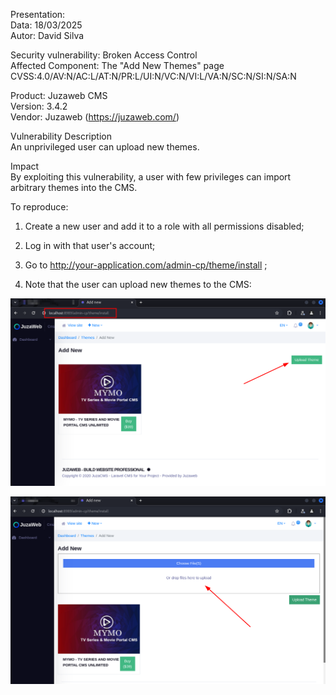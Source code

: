 Presentation:\
Data: 18/03/2025\
Autor: David Silva

Security vulnerability: Broken Access Control\
Affected Component:  The "Add New Themes" page\
CVSS:4.0/AV:N/AC:L/AT:N/PR:L/UI:N/VC:N/VI:L/VA:N/SC:N/SI:N/SA:N

Product: Juzaweb CMS\
Version: 3.4.2\
Vendor: Juzaweb (https://juzaweb.com/)

Vulnerability Description\
An unprivileged user can upload new themes.

Impact\
By exploiting this vulnerability, a user with few privileges can import arbitrary themes into the CMS.

To reproduce:
1) Create a new user and add it to a role with all permissions disabled;

2) Log in with that user's account;

3) Go to http://your-application.com/admin-cp/theme/install ;

4) Note that the user can upload new themes to the CMS:

![step4](img/1h.png)

![step5](img/2h.png)